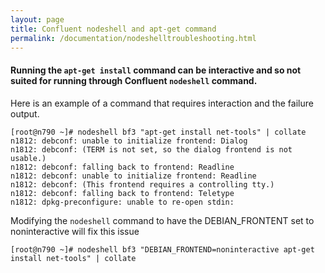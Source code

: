 ```yaml
---
layout: page
title: Confluent nodeshell and apt-get command
permalink: /documentation/nodeshelltroubleshooting.html
---
```


#### Running the `apt-get install` command can be interactive and so not suited for running through Confluent `nodeshell` command. 

Here is an example of a command that requires interaction and the failure output. 
```
[root@n790 ~]# nodeshell bf3 "apt-get install net-tools" | collate
n1812: debconf: unable to initialize frontend: Dialog
n1812: debconf: (TERM is not set, so the dialog frontend is not usable.)
n1812: debconf: falling back to frontend: Readline
n1812: debconf: unable to initialize frontend: Readline
n1812: debconf: (This frontend requires a controlling tty.)
n1812: debconf: falling back to frontend: Teletype
n1812: dpkg-preconfigure: unable to re-open stdin:
```

Modifying the `nodeshell` command to have the DEBIAN_FRONTENT set to noninteractive will fix this issue

`[root@n790 ~]# nodeshell bf3 "DEBIAN_FRONTEND=noninteractive apt-get install net-tools" | collate`